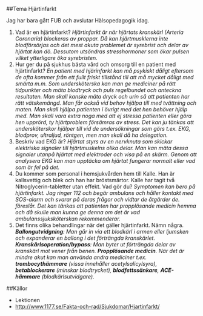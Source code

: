 ##Tema Hjärtinfarkt

Jag har bara gått FUB och avslutar Hälsopedagogik idag.

1. Vad är en hjärtinfarkt?
 _Hjärtinfarkt är när hjärtats kranskärl (Arteria Coronaria) blockeras av proppar. Då kan hjärtmusklerna inte_
 _blodförsörjas och det mest_
 _akuta problemet är syrebrist och delar av hjärtat kan dö. Dessutom utsöndras stresshormoner som ökar pulsen vilket_
 _ytterligare öka syrebristen._
2. Hur ger du på sjukhus bästa vård och omsorg till en patient med hjärtinfarkt?
 _En patient med hjärinfarkt kan må psykiskt dåligt eftersom de ofta kommer från ett fullt friskt tillstånd till_
 _att må mycket dåligt med smärta m.m. Som undersköterska kan man ge mediciner på rätt tidpunkter och mäta blodtryck_
 _och puls regelbundet och anteckna resultaten. Man skall kanske mäta dryck och urin så att patienten har rätt_
 _vätskemängd. Man får också vid behov hjälpa till med tvättning och maten. Man skall hjälpa patienten i övrigt med_
 _det hen behöver hjälp med. Man skall vara extra noga med att ej stressa patienten eller göra hen upprörd, ty_
 _hjärtproblem försämras av stress. Det kan ju tänkas att undersköterskor hjälper till vid de undersökningar som_
 _görs t.ex. EKG, blodprov, ultraljud, röntgen, men man skall då ha delegation._
3. Beskriv vad EKG är?
 _Hjärtat styrs av en nervknuta som skickar elektriska signaler till hjärtmuskelns olika delar. Man kan mäta dessa_
 _signaler utanpå hjärtat med elektroder och visa på en skärm. Genom att analysera EKG kan man upptäcka om hjärtat_
 _fungerar normalt eller vad som är fel på det._
4. Du kommer som personal i hemsjukvården hem till Kalle. Han är kallsvettig och blek och han har bröstsmärtor. Kalle har tagit två Nitroglycerin-tabletter utan effekt. Vad gör du?
 _Symptomen kan bero på hjärtinfarkt._ 
 _Jag ringer 112 och begär ambulans och håller kontakt med SOS-alarm och svarar på deras frågor och vidtar de åtgärder de._
 _föreslår. Det kan tänkas att patienten har propplösande medicin hemma och då skulle man kunna ge denna om det är_
 _vad ambulanssjuksköterskan rekommenderar._
5. Det finns olika behandlingar när det gäller hjärtinfarkt. Nämn några.
 _**Ballongutvidgning**: Man går in via ett blodkärl i armen eller ljumsken och expanderar en ballong i det förträngda_
 _kranskärlet._
 _**Kranskärlsoperation/bypass**: Man byter ut förträngda delar av kranskärl mot vener från benen._
 _**Propplösande medicin**. När det är mindre akut kan man använda andra mediciner t.ex. **trombocythämmare**_
 _(vissa innehåller acetylsalicylsyra), **betablockerare** (minskar blodtrycket), **blodfettssänkare**,_
 _**ACE-hämmare** (blodkärlsutvidgare)._
 
##Källor
* Lektionen
* http://www.1177.se/Fakta-och-rad/Sjukdomar/Hjartinfarkt/
